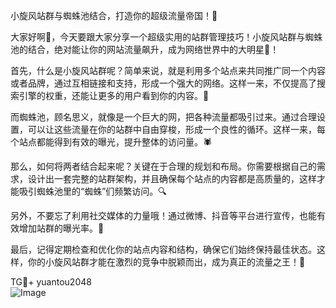 小旋风站群与蜘蛛池结合，打造你的超级流量帝国！🚀

大家好啊👋，今天要跟大家分享一个超级实用的站群管理技巧！小旋风站群与蜘蛛池的结合，绝对能让你的网站流量飙升，成为网络世界中的大明星🌟！

首先，什么是小旋风站群呢？简单来说，就是利用多个站点来共同推广同一个内容或者品牌，通过互相链接和支持，形成一个强大的网络。这样一来，不仅提高了搜索引擎的权重，还能让更多的用户看到你的内容。🌈

而蜘蛛池，顾名思义，就像是一个巨大的网，把各种流量都吸引过来。通过合理设置，可以让这些流量在你的站群中自由穿梭，形成一个良性的循环。这样一来，每个站点都能得到有效的曝光，提升整体的访问量。🕷️

那么，如何将两者结合起来呢？关键在于合理的规划和布局。你需要根据自己的需求，设计出一套完整的站群架构，并且确保每个站点的内容都是高质量的，这样才能吸引蜘蛛池里的“蜘蛛”们频繁访问。🔍

另外，不要忘了利用社交媒体的力量哦！通过微博、抖音等平台进行宣传，也能有效增加站群的曝光率。📢

最后，记得定期检查和优化你的站点内容和结构，确保它们始终保持最佳状态。这样，你的小旋风站群才能在激烈的竞争中脱颖而出，成为真正的流量之王！👑

TG💪+ yuantou2048  
![Image](https://github.com/user-attachments/assets/42a5a4a5-fea9-4a1d-8aa0-73e57e430cca)